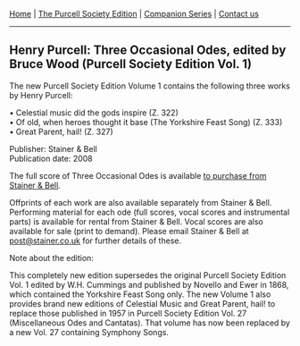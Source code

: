 [Home](/index.md)  |  [The Purcell Society Edition](/purcell-society-edition.md)  |  [Companion Series](/purcell-society-companion-series.md)  |  [Contact us](/contact-us.md)

***  

## Henry Purcell: Three Occasional Odes, edited by Bruce Wood (Purcell Society Edition Vol. 1)

The new Purcell Society Edition Volume 1 contains the following three works by Henry Purcell:  

•	Celestial music did the gods inspire (Z. 322)  
•	Of old, when heroes thought it base (The Yorkshire Feast Song) (Z. 333)  
•	Great Parent, hail! (Z. 327)  

Publisher: Stainer & Bell  
Publication date: 2008  

The full score of Three Occasional Odes is available [to purchase from Stainer & Bell](https://stainer.co.uk/shop/pe1/).  

Offprints of each work are also available separately from Stainer & Bell. Performing material for each ode (full scores, vocal scores and instrumental parts) is available for rental from Stainer & Bell. Vocal scores are also available for sale (print to demand). Please email Stainer & Bell at [post@stainer.co.uk](mailto:post@stainer.co.uk) for further details of these.  

Note about the edition:  

This completely new edition supersedes the original Purcell Society Edition Vol. 1 edited by W.H. Cummings and published by Novello and Ewer in 1868, which contained the Yorkshire Feast Song only. The new Volume 1 also provides brand new editions of Celestial Music and Great Parent, hail! to replace those published in 1957 in Purcell Society Edition Vol. 27 (Miscellaneous Odes and Cantatas). That volume has now been replaced by a new Vol. 27 containing Symphony Songs.  
